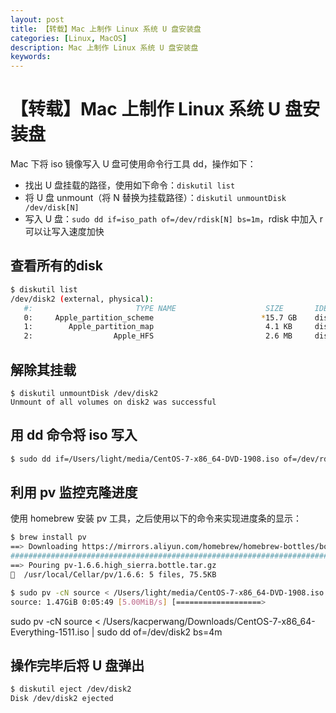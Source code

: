```yaml
---
layout: post
title: 【转载】Mac 上制作 Linux 系统 U 盘安装盘
categories: [Linux, MacOS]
description: Mac 上制作 Linux 系统 U 盘安装盘
keywords: 
---
```


# 【转载】Mac 上制作 Linux 系统 U 盘安装盘

Mac 下将 iso 镜像写入 U 盘可使用命令行工具 dd，操作如下：

- 找出 U 盘挂载的路径，使用如下命令：`diskutil list`
- 将 U 盘 unmount（将 N 替换为挂载路径）：`diskutil unmountDisk /dev/disk[N]`
- 写入 U 盘：`sudo dd if=iso_path of=/dev/rdisk[N] bs=1m`，rdisk 中加入 r 可以让写入速度加快

## 查看所有的disk

```sh
$ diskutil list
/dev/disk2 (external, physical):
   #:                       TYPE NAME                    SIZE       IDENTIFIER
   0:     Apple_partition_scheme                        *15.7 GB    disk2
   1:        Apple_partition_map                         4.1 KB     disk2s1
   2:                  Apple_HFS                         2.6 MB     disk2s2
```

## 解除其挂载

```
$ diskutil unmountDisk /dev/disk2
Unmount of all volumes on disk2 was successful
```

## 用 dd 命令将 iso 写入

```sh
$ sudo dd if=/Users/light/media/CentOS-7-x86_64-DVD-1908.iso of=/dev/rdisk2 bs=1m
```

## 利用 pv 监控克隆进度

使用 homebrew 安装 pv 工具，之后使用以下的命令来实现进度条的显示：

```sh
$ brew install pv
==> Downloading https://mirrors.aliyun.com/homebrew/homebrew-bottles/bottles/pv-1.6.6.high_sierra.bottle.tar.gz
######################################################################## 100.0%
==> Pouring pv-1.6.6.high_sierra.bottle.tar.gz
🍺  /usr/local/Cellar/pv/1.6.6: 5 files, 75.5KB
```

```sh
$ sudo pv -cN source < /Users/light/media/CentOS-7-x86_64-DVD-1908.iso | sudo dd of=/dev/rdisk2 bs=4m
source: 1.47GiB 0:05:49 [5.00MiB/s] [===================>                                         ] 33% ETA 0:11:22
```

sudo pv -cN source < /Users/kacperwang/Downloads/CentOS-7-x86_64-Everything-1511.iso | sudo dd of=/dev/disk2 bs=4m

## 操作完毕后将 U 盘弹出

```sh
$ diskutil eject /dev/disk2
Disk /dev/disk2 ejected
```
